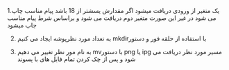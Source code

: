 1.یک متغیر از ورودی دریافت میشود اگر مقدارش یسشتر از 18 باشد پیام مناسب چاپ می شود در غیر این صورت متغیر دوم دریافت می شود و براساس شرط پیام مناسب جاپ میشود

2. به تعداد مورد نظرپوشه ایجاد می کنیم mkdirبا استفاده از حلقه فور و دستور 

3. به نام مور نظر تغییر می دهیم mvبا دستور png یا ipg مسیر مورد نظر دریافت می شود و پس از چک کردن تمام فایل های با پسوند  
